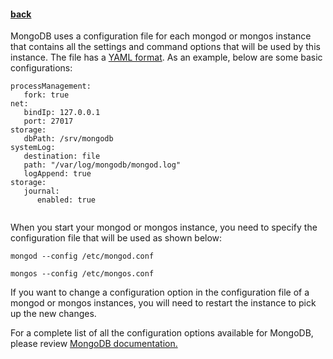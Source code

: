 #### [back](../admin_main.md)



MongoDB uses a configuration file for each mongod or mongos instance that contains all the settings and command options that will be used by this instance. The file has a [YAML format](http://www.yaml.org/start.html). As an example, below are some basic configurations:

````
processManagement:
   fork: true
net:
   bindIp: 127.0.0.1
   port: 27017
storage:
   dbPath: /srv/mongodb
systemLog:
   destination: file
   path: "/var/log/mongodb/mongod.log"
   logAppend: true
storage:
   journal:
      enabled: true
  
 ````


When you start your mongod or mongos instance, you need to specify the configuration file that will be used as shown below:

````
mongod --config /etc/mongod.conf

mongos --config /etc/mongos.conf
````

If you want to change a configuration option in the configuration file of a mongod or mongos instances, you will need to restart the instance to pick up the new changes.

For a complete list of all the configuration options available for MongoDB, please review [MongoDB documentation.](https://docs.mongodb.org/manual/reference/configuration-options/)


